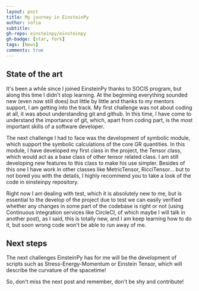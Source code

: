 ```yaml
---
layout: post
title: My journey in EinsteinPy
author: sofia
subtitle: 
gh-repo: einsteinpy/einsteinpy
gh-badge: [star, fork]
tags: [News]
comments: true
---
```



##  State of the art
It's been a while since I joined EinsteinPy thanks to SOCIS program, but along this time I didn't stop learning.
At the beginning everything sounded new (even now still does) but little by little and thanks to my mentors support, I am getting into the track.
My first challenge was not about coding at all, it was about understanding git and github. In this time, I have come to understand the importance of git, which, apart from coding part, is the most important skills of a software developer.

The next challenge I had to face was the development of symbolic module, which support the symbolic calculations of the core GR quantities. In this module, I have developed my first class in the project, the Tensor class, which would act as a base class of other tensor related class. I am still developing new features to this class to make his use simpler. Besides of this one I have work in other classes like MetricTensor, RicciTensor... but to not bored you with the details, I highly recommend you to take a look of the code in einsteinpy repository.


Right now I am dealing with test, which it is absolutely new to me, but is essential to the develop of the project due to test we can easily verified whether any changes in some part of the codebase is right or not (using Continuous integration services like CircleCI, of which maybe I will talk in another post), as I said, this is totally new, and I am keep learning how to do it, but soon wrong code won't be able to run away of me.

##  Next steps
The next challenges EinsteinPy has for me will be the development of scripts such as Stress-Energy-Momentum or Einstein Tensor, which will describe the curvature of the spacetime!

So, don't miss the next post and remember, don't be shy and contribute!
